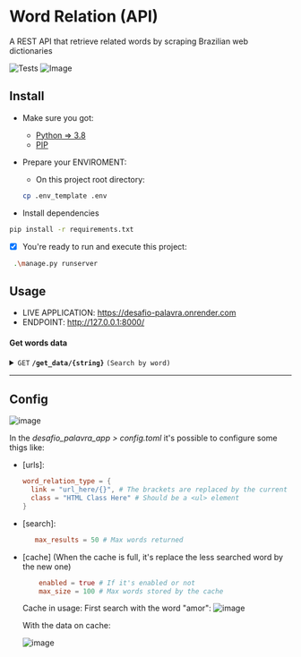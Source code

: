 
# Word Relation (API)
A REST API that retrieve related words by scraping Brazilian web dictionaries

![Tests](https://github.com/SamuelsonPajeu/desafio_palavra/actions/workflows/tests.yml/badge.svg)
![Image](https://render-badge-samuelsonpajeu.onrender.com/by_name?projectName=desafio-palavra)

## Install
- Make sure you got:
  * [Python => 3.8](https://www.python.org/downloads/release/python-3818/)
  * [PIP](https://pip.pypa.io/en/stable/installation/)

- Prepare your ENVIROMENT:
  * On this project root directory:

  
   ```bash
   cp .env_template .env
   ```

- Install dependencies
 ```bash
 pip install -r requirements.txt
 ```

- [x] You're ready to run and execute this project:
```bash
 .\manage.py runserver
```

## Usage
- LIVE APPLICATION: https://desafio-palavra.onrender.com
- ENDPOINT: http://127.0.0.1:8000/

#### Get words data

<details>
  <summary><code>GET</code> <code><b>/get_data/{string}</b></code> <code>(Search by word)</code></summary>

##### Parameters

> | name              |  type     | data type      | description                         |
> |-------------------|-----------|----------------|-------------------------------------|
> | `string` |  required | string | Exactly match of a brasilian word |

##### Responses

> | http code     | content-type                      | response                                                            |
> |---------------|-----------------------------------|---------------------------------------------------------------------|
> | `200`         | `application/json`        | JSON       |


##### Example cURL

> ```javascript
>  curl -X GET "http://127.0.0.1:8000/get_data/amor" -H "Content-Type: application/json" -H "accept: */*"
> ```

</details>

------------------------------------------------------------------------------------------
## Config
![image](https://github.com/SamuelsonPajeu/desafio_palavra/assets/79151331/1a21c329-c26b-4e0e-8704-f67512fce9a1)

In the *desafio_palavra_app > config.toml* it's possible to configure some thigs like:

- [urls]:
     ```toml
     word_relation_type = {
       link = "url_here/{}", # The brackets are replaced by the current searched word
       class = "HTML Class Here" # Should be a <ul> element
     }
     ```
- [search]:
  ```toml
     max_results = 50 # Max words returned
  ```

- [cache]
  (When the cache is full, it's replace the less searched word by the new one)
  ```toml
      enabled = true # If it's enabled or not
      max_size = 100 # Max words stored by the cache
   ```

  Cache in usage:
  First search with the word "amor":
   ![image](https://github.com/SamuelsonPajeu/desafio_palavra/assets/79151331/6815ea52-6991-4c9a-ba1a-6abdb0baa119)

  With the data on cache:
  
  ![image](https://github.com/SamuelsonPajeu/desafio_palavra/assets/79151331/b0b79df2-393b-49bd-b070-bf92f0fac0b9)





